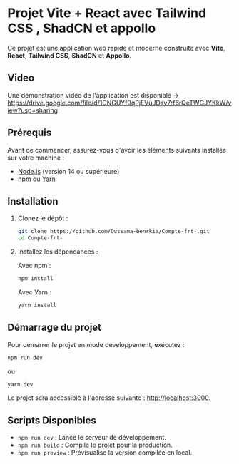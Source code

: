 # Projet Vite + React avec Tailwind CSS , ShadCN et appollo

Ce projet est une application web rapide et moderne construite avec **Vite**, **React**, **Tailwind CSS**,  **ShadCN** et  **Appollo**.

## Video

Une démonstration vidéo de l'application est disponible ->
https://drive.google.com/file/d/1CNGUYf9qPjEVuJDsv7rf6rQeTWGJYKkW/view?usp=sharing

## Prérequis

Avant de commencer, assurez-vous d'avoir les éléments suivants installés sur votre machine :

- [Node.js](https://nodejs.org/) (version 14 ou supérieure)
- [npm](https://www.npmjs.com/) ou [Yarn](https://yarnpkg.com/)

## Installation

1. Clonez le dépôt :

   ```bash
   git clone https://github.com/Oussama-benrkia/Compte-frt-.git
   cd Compte-frt-
   ```

2. Installez les dépendances :

   Avec npm :
   ```bash
   npm install
   ```

   Avec Yarn :
   ```bash
   yarn install
   ```

## Démarrage du projet

Pour démarrer le projet en mode développement, exécutez :

```bash
npm run dev
```

ou

```bash
yarn dev
```

Le projet sera accessible à l'adresse suivante : [http://localhost:3000](http://localhost:3000).



## Scripts Disponibles

- `npm run dev` : Lance le serveur de développement.
- `npm run build` : Compile le projet pour la production.
- `npm run preview` : Prévisualise la version compilée en local.



